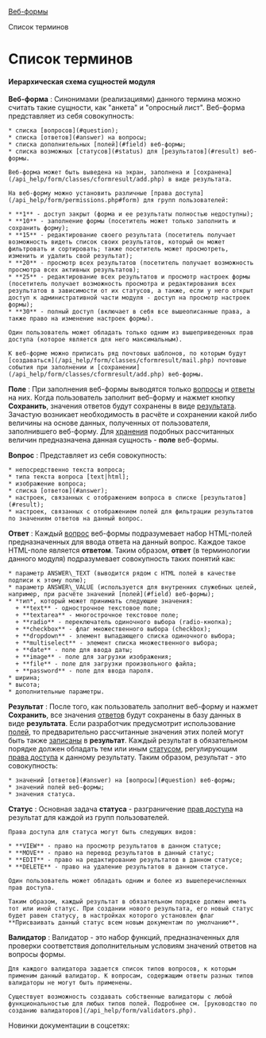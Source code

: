 [Веб-формы](/api_help/form/index.php)

Список терминов

Список терминов
===============

#### Иерархическая схема сущностей модуля

**Веб-форма**
:   Синонимами (реализациями) данного термина можно считать такие сущности, как "анкета" и "опросный лист". Веб-форма представляет из себя совокупность:

    * списка [вопросов](#question);
    * списка [ответов](#answer) на вопросы;
    * списка дополнительных [полей](#field) веб-формы;
    * списка возможных [статусов](#status) для [результатов](#result) веб-формы.

    Веб-форма может быть выведена на экран, заполнена и [сохранена](/api_help/form/classes/cformresult/add.php) в виде результата.

    На веб-форму можно установить различные [права доступа](/api_help/form/permissions.php#form) для групп пользователей:

    * **1** - доступ закрыт (форма и ее результаты полностью недоступны);
    * **10** - заполнение формы (посетитель может только заполнить и сохранить форму);
    * **15** - редактирование своего результата (посетитель получает возможность видеть список своих результатов, который он может фильтровать и сортировать; также посетитель может просмотреть, изменить и удалить свой результат);
    * **20** - просмотр всех результатов (посетитель получает возможность просмотра всех активных результатов);
    * **25** - редактирование всех результатов и просмотр настроек формы (посетитель получает возможность просмотра и редактирования всех результатов в зависимости от их статусов, а также, если у него открыт доступ к административной части модуля - доступ на просмотр настроек формы);
    * **30** - полный доступ (включает в себя все вышеописанные права, а также право на изменение настроек формы).

    Один пользователь может обладать только одним из вышеприведенных прав доступа (которое является для него максимальным).

    К веб-форме можно приписать ряд почтовых шаблонов, по которым будут [создаваться](/api_help/form/classes/cformresult/mail.php) почтовые события при заполнении и [сохранении](/api_help/form/classes/cformresult/add.php) веб-формы.

**Поле**
:   При заполнения веб-формы выводятся только [вопросы](#question) и [ответы](#answer) на них. Когда пользователь заполнит веб-форму и нажмет кнопку **Сохранить**, значения ответов будут сохранены в виде [результата](#result). Зачастую возникает необходимость в расчёте и сохранении какой либо величины на основе данных, полученных от пользователя, заполнившего веб-форму. Для [хранения](/api_help/form/classes/cformresult/setfield.php) подобных рассчитанных величин предназначена данная сущность - **поле** веб-формы.
  
  

**Вопрос**
:   Представляет из себя совокупность:

    * непосредственно текста вопроса;
    * типа текста вопроса [text|html];
    * изображение вопроса;
    * списка [ответов](#answer);
    * настроек, связанных с отображением вопроса в списке [результатов](#result);
    * настроек, связанных с отображением полей для фильтрации результатов по значениям ответов на данный вопрос.
  

**Ответ**
:   Каждый [вопрос](#question) веб-формы подразумевает набор HTML-полей предназначенных для ввода ответа на данный вопрос. Каждое такое HTML-поле является **ответом**. Таким образом, **ответ** (в терминологии данного модуля) подразумевает совокупность таких понятий как:

    * параметр ANSWER\_TEXT (выводится рядом с HTML полей в качестве подписи к этому полю);
    * параметр ANSWER\_VALUE (используется для внутренних служебных целей, например, при расчёте значений [полей](#field) веб-формы);
    * *тип*, который может принимать следующие значения:
      + **text** - однострочное текстовое поле;
      + **textarea** - многострочное текстовое поле;
      + **radio** - переключатель одиночного выбора (radio-кнопка);
      + **checkbox** - флаг множественного выбора (checkbox);
      + **dropdown** - элемент выпадающего списка одиночного выбора;
      + **multiselect** - элемент списка множественного выбора;
      + **date** - поле для ввода даты;
      + **image** - поле для загрузки изображения;
      + **file** - поле для загрузки произвольного файла;
      + **password** - поле для ввода пароля.
    * ширина;
    * высота;
    * дополнительные параметры.

**Результат**
:   После того, как пользователь заполнит веб-форму и нажмет **Сохранить**, все значения [ответов](#answer) будут сохранены в базу данных в виде **результата**. Если разработчик предусмотрит использование [полей](#field), то предварительно рассчитанные значения этих полей могут быть также [записаны](/api_help/form/classes/cformresult/setfield.php) в **результат**. Каждый результат в обязательном порядке должен обладать тем или иным [статусом](#status), регулирующим [права доступа](/api_help/form/permissions.php) к данному результату. Таким образом, результат - это совокупность:

    * значений [ответов](#answer) на [вопросы](#question) веб-формы;
    * значений полей веб-формы;
    * значения статуса.

**Статус**
:   Основная задача **статуса** - разграничение [прав доступа](/api_help/form/permissions.php#result) на результат для каждой из групп пользователей.

    Права доступа для статуса могут быть следующих видов:

    * **VIEW** - право на просмотр результатов в данном статусе;
    * **MOVE** - право на перевод результатов в данный статус;
    * **EDIT** - право на редактирование результатов в данном статусе;
    * **DELETE** - право на удаление результатов в данном статусе.

    Один пользователь может обладать одним и более из вышеперечисленных прав доступа.

    Таким образом, каждый результат в обязательном порядке должен иметь тот или иной статус. При создании нового результата, его новый статус будет равен статусу, в настройках которого установлен флаг **Присваивать данный статус всем новым документам по умолчанию**.

**Валидатор**
:   Валидатор - это набор функций, предназначенных для проверки соответствия дополнительным условиям значений ответов на вопросы формы.

    Для каждого валидатора задается список типов вопросов, к которым применим данный валидатор. К вопросам, содержащим ответы разных типов валидаторы не могут быть применены.

    Существует возможность создавать собственные валидаторы с любой функциональностью для любых типов полей. Подробнее см. [руководство по созданию валидаторов](/api_help/form/validators.php).

Новинки документации в соцсетях: